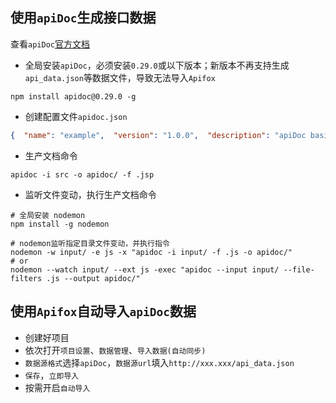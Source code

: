 
## 使用`apiDoc`生成接口数据


查看`apiDoc`[官方文档](https://apidocjs.com/)

- 全局安装`apiDoc`，必须安装`0.29.0`或以下版本；新版本不再支持生成`api_data.json`等数据文件，导致无法导入`Apifox`

```text
npm install apidoc@0.29.0 -g
```

- 创建配置文件`apidoc.json`

```json
{  "name": "example",  "version": "1.0.0",  "description": "apiDoc basic example",  "title": "Custom apiDoc browser title",  "url" : "https://api.github.com/v1"}
```

- 生产文档命令

```text
apidoc -i src -o apidoc/ -f .jsp
```

- 监听文件变动，执行生产文档命令

```text
# 全局安装 nodemon
npm install -g nodemon

# nodemon监听指定目录文件变动，并执行指令
nodemon -w input/ -e js -x "apidoc -i input/ -f .js -o apidoc/"
# or
nodemon --watch input/ --ext js -exec "apidoc --input input/ --file-filters .js --output apidoc/"
```


## 使用`Apifox`自动导入`apiDoc`数据

- 创建好项目
- 依次打开`项目设置`、`数据管理`、`导入数据(自动同步)`
- `数据源格式`选择`apiDoc`，`数据源url`填入`http://xxx.xxx/api_data.json`
- `保存`，`立即导入`
- 按需开启`自动导入`
